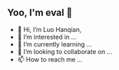 ## Yoo, I'm eval :wave:

- 👋 Hi, I’m Luo Hanqian, 
- 👀 I’m interested in ...
- 🌱 I’m currently learning ...
- 💞️ I’m looking to collaborate on ...
- 📫 How to reach me ...
